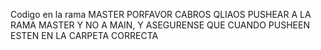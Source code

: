 Codigo en la rama MASTER PORFAVOR CABROS QLIAOS PUSHEAR A LA RAMA MASTER Y NO A MAIN, Y ASEGURENSE QUE CUANDO PUSHEEN ESTEN EN LA CARPETA CORRECTA
